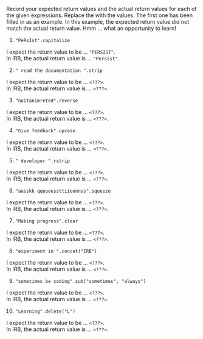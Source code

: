 Record your expected return values and the actual return values for each of the given expressions.  Replace the <???> with the values.  The first one has been filled in as an example.  In this example, the expected return value did not match the actual return value.  Hmm ... what an opportunity to learn!

1. `"PeRsIst".capitalize`

  I expect the return value to be ... `"PERSIST"`.  
  In IRB, the actual return value is ... `"Persist"`.
  
  
2. `" read the documentation ".strip`

  I expect the return value to be ... `<???>`.  
  In IRB, the actual return value is ... `<???>`.
  
  
3. `"noitanimreted".reverse`

  I expect the return value to be ... `<???>`.    
  In IRB, the actual return value is ... `<???>`.


4. `"Give feedback".upcase`

  I expect the return value to be ... `<???>`.    
  In IRB, the actual return value is ... `<???>`.


5. `" developer ".rstrip`

  I expect the return value to be ... `<???>`.    
  In IRB, the actual return value is ... `<???>`.


6. `"aasskk qquueessttiioonnss".squeeze`

  I expect the return value to be ... `<???>`.    
  In IRB, the actual return value is ... `<???>`.


7. `"Making progress".clear`

  I expect the return value to be ... `<???>`.    
  In IRB, the actual return value is ... `<???>`.


8. `"experiment in ".concat("IRB")`

  I expect the return value to be ... `<???>`.    
  In IRB, the actual return value is ... `<???>`.


9. `"sometimes be coding".sub("sometimes", "always")`

  I expect the return value to be ... `<???>`.    
  In IRB, the actual return value is ... `<???>`.


10. `"Learning".delete("L")`

  I expect the return value to be ... `<???>`.    
  In IRB, the actual return value is ... `<???>`.
